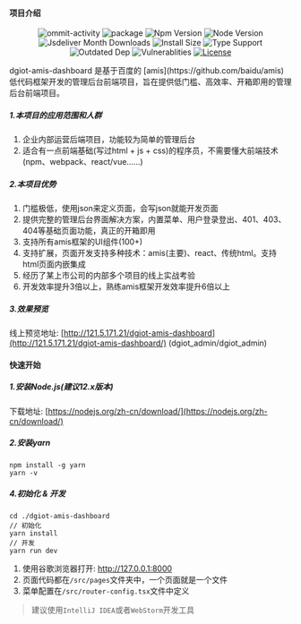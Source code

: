 #### 项目介绍
<p align="center">
  <img src="https://img.shields.io/github/commit-activity/m/dgiot/dgiot-amis-dashboard" alt="ommit-activity">
	<img src="https://badgen.net/badge/package/%40dgiot%2Fdgiot-amis-dashboard/blue"
	alt="package" maxretrytimes="3" class="m-1 transition-all duration-1000">
	<img src="https://badgen.net/npm/v/@dgiot/dgiot-amis-dashboard" alt="Npm Version"
	maxretrytimes="3" class="m-1 transition-all duration-1000">
	<img src="https://badgen.net/npm/node/@dgiot/dgiot-amis-dashboard" alt="Node Version"
	maxretrytimes="3" class="m-1 transition-all duration-1000">
	<br>
	<img src="https://badgen.net/jsdelivr/hits/npm/@dgiot/dgiot-amis-dashboard"
	alt="Jsdeliver Month Downloads" maxretrytimes="3" class="m-1 transition-all duration-1000">
	<img src="https://badgen.net/packagephobia/install/@dgiot/dgiot-amis-dashboard"
	alt="Install Size" maxretrytimes="3" class="m-1 transition-all duration-1000">
	<img src="https://badgen.net/npm/types/@dgiot/dgiot-amis-dashboard" alt="Type Support"
	maxretrytimes="3" class="m-1 transition-all duration-1000">
	<br>
	<img src="https://img.shields.io/librariesio/release/npm/@dgiot/dgiot-amis-dashboard"
	alt="Outdated Dep" maxretrytimes="3" class="m-1 transition-all duration-1000">
	<img src="https://img.shields.io/snyk/vulnerabilities/npm/@dgiot/dgiot-amis-dashboard"
	alt="Vulnerablities" maxretrytimes="3" class="m-1 transition-all duration-1000">
  <a href="https://www.npmjs.com/package/@dgiot/dgiot-amis-dashboard"><img src="https://img.shields.io/npm/l/@dgiot/dgiot-amis-dashboard" alt="License"></a>
<p>
dgiot-amis-dashboard 是基于百度的 [amis](https://github.com/baidu/amis) 低代码框架开发的管理后台前端项目，旨在提供低门槛、高效率、开箱即用的管理后台前端项目。

##### 1.本项目的应用范围和人群
1. 企业内部运营后端项目，功能较为简单的管理后台
1. 适合有一点前端基础(写过html + js + css)的程序员，不需要懂大前端技术(npm、webpack、react/vue......)

##### 2.本项目优势
1. 门槛极低，使用json来定义页面，会写json就能开发页面
1. 提供完整的管理后台界面解决方案，内置菜单、用户登录登出、401、403、404等基础页面功能，真正的开箱即用
1. 支持所有amis框架的UI组件(100+)
1. 支持扩展，页面开发支持多种技术：amis(主要)、react、传统html。支持html页面内嵌集成
1. 经历了某上市公司的内部多个项目的线上实战考验
1. 开发效率提升3倍以上，熟练amis框架开发效率提升6倍以上

##### 3.效果预览

线上预览地址: [http://121.5.171.21/dgiot-amis-dashboard](http://121.5.171.21/dgiot-amis-dashboard/) (dgiot_admin/dgiot_admin)

#### 快速开始

##### 1.安装Node.js(建议12.x版本)

下载地址: [https://nodejs.org/zh-cn/download/](https://nodejs.org/zh-cn/download/)


##### 2.安装yarn

```shell
npm install -g yarn
yarn -v
```


##### 4.初始化 & 开发

```shell
cd ./dgiot-amis-dashboard
// 初始化
yarn install
// 开发
yarn run dev
```

1. 使用谷歌浏览器打开: http://127.0.0.1:8000
2. 页面代码都在`/src/pages`文件夹中，一个页面就是一个文件
3. 菜单配置在`/src/router-config.tsx`文件中定义


> 建议使用`IntelliJ IDEA`或者`WebStorm`开发工具
